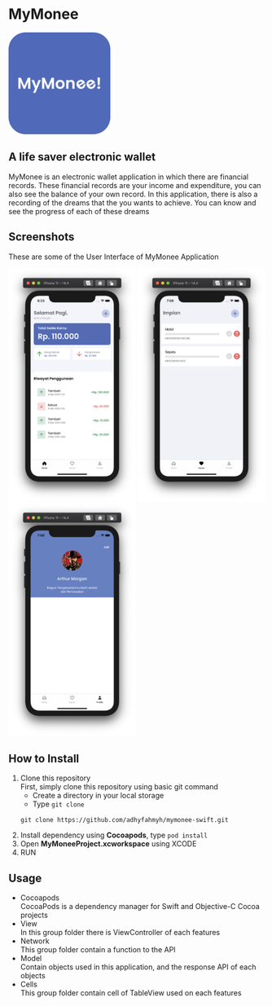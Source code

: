 # MyMonee
[<img src="/Assets/app_icon.png" width="200"/>](MyMonee)
## A life saver electronic wallet

MyMonee is an electronic wallet application in which there are financial records. These financial records are your income and expenditure, you can also see the balance of your own record. In this application, there is also a recording of the dreams that the you wants to achieve. You can know and see the progress of each of these dreams

## Screenshots

These are some of the User Interface of MyMonee Application

[<img src="/Assets/Screen%20Shot%202021-06-01%20at%2006.23.03.png" width="250"/>](home)
[<img src="/Assets/Screen%20Shot%202021-06-01%20at%2007.09.05.png" width="250"/>](dream)
[<img src="/Assets/Screen%20Shot%202021-06-01%20at%2007.09.10.png" width="250"/>](profile)

## How to Install
1. Clone this repository <br />
First, simply clone this repository using basic git command
	- Create a directory in your local storage
	- Type `git clone`
	```
	git clone https://github.com/adhyfahmyh/mymonee-swift.git
	```
2. Install dependency using **Cocoapods**, type `pod install`
3. Open **MyMoneeProject.xcworkspace** using XCODE
4. RUN

## Usage

- Cocoapods <br>
CocoaPods is a dependency manager for Swift and Objective-C Cocoa projects
- View <br>
In this group folder there is ViewController of each features
- Network <br>
This group folder contain a function to the API
- Model <br>
Contain objects used in this application, and the response API of each objects
- Cells <br>
This group folder contain cell of TableView used on each features
